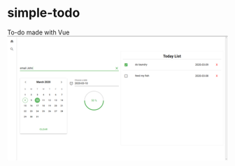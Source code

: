 # simple-todo
To-do made with Vue
![todo-image](https://github.com/Noriuki/Simple-Todo/blob/master/todo.png)
